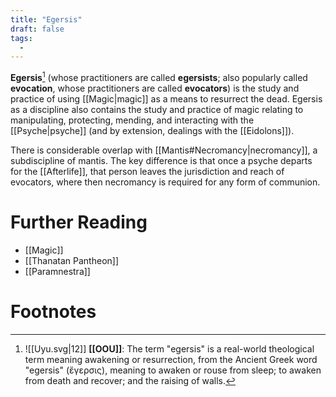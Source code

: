 ```yaml
---
title: "Egersis"
draft: false
tags:
  - 
---
```


**Egersis**[^ege] (whose practitioners are called **egersists**; also popularly called **evocation**, whose practitioners are called **evocators**) is the study and practice of using [[Magic|magic]] as a means to resurrect the dead. Egersis as a discipline also contains the study and practice of magic relating to manipulating, protecting, mending, and interacting with the [[Psyche|psyche]] (and by extension, dealings with the [[Eidolons]]).

There is considerable overlap with [[Mantis#Necromancy|necromancy]], a subdiscipline of mantis. The key difference is that once a psyche departs for the [[Afterlife]], that person leaves the jurisdiction and reach of evocators, where then necromancy is required for any form of communion.

# Further Reading
- [[Magic]]
- [[Thanatan Pantheon]]
- [[Paramnestra]]

# Footnotes
[^ege]:![[Uyu.svg|12]] **[[OOU]]**: The term "egersis" is a real-world theological term meaning awakening or resurrection, from the Ancient Greek word "egersis" (ἔγερσις), meaning to awaken or rouse from sleep; to awaken from death and recover; and the raising of walls.
